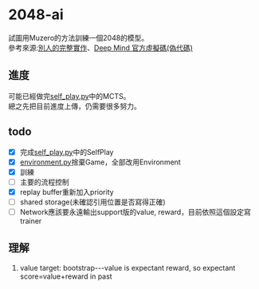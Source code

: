 # 2048-ai  
試圖用Muzero的方法訓練一個2048的模型。  
參考來源:[別人的完整實作](https://github.com/werner-duvaud/muzero-general)、[Deep Mind 官方虛擬碼(偽代碼)](https://arxiv.org/src/1911.08265v2/anc/pseudocode.py)
## 進度  
可能已經做完[self_play.py](self_play.py)中的MCTS。  
總之先把目前進度上傳，仍需要很多努力。
## todo  
- [x] 完成[self_play.py](self_play.py)中的SelfPlay  
- [x] [environment.py](environment.py)捨棄Game，全部改用Environment  
- [X] 訓練  
- [ ] 主要的流程控制  
- [X] replay buffer重新加入priority  
- [ ] shared storage(未確認引用位置是否寫得正確)  
- [ ] Network應該要永遠輸出support版的value, reward，目前依照這個設定寫trainer
## 理解
1. value target: bootstrap---value is expectant reward, so expectant score=value+reward in past
